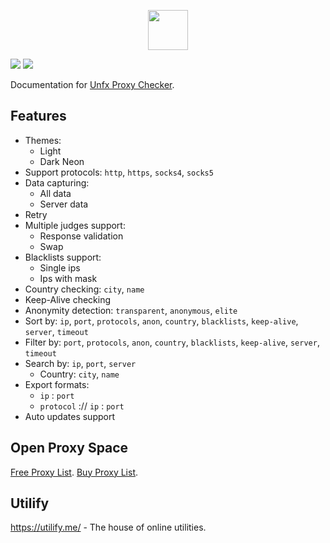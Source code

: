 <p align="center">
    <img width="64px" src="https://i.ibb.co/pyQn5sJ/rocket-ship.png">
</p>

![](https://i.ibb.co/yP9q1Tt/0.png)
![](https://i.ibb.co/f02WP2H/3.png)

Documentation for [Unfx Proxy Checker](https://openproxy.space/software/proxy-checker).

## Features
- Themes: 
  - Light
  - Dark Neon
- Support protocols: `http`, `https`, `socks4`, `socks5`
- Data capturing:
  - All data
  - Server data
- Retry
- Multiple judges support:
  - Response validation
  - Swap
- Blacklists support:
  - Single ips
  - Ips with mask
- Country checking: `city`, `name`
- Keep-Alive checking
- Anonymity detection: `transparent`, `anonymous`, `elite`
- Sort by: `ip`, `port`, `protocols`, `anon`, `country`, `blacklists`, `keep-alive`, `server`, `timeout`	
- Filter by: `port`, `protocols`, `anon`, `country`, `blacklists`, `keep-alive`, `server`, `timeout`	
- Search by: `ip`, `port`, `server`
  - Country: `city`, `name`
- Export formats:
  - `ip` : `port`
  - `protocol` :// `ip` : `port`
- Auto updates support

## Open Proxy Space
[Free Proxy List](https://openproxy.space/free-proxy-list).
[Buy Proxy List](https://openproxy.space/darth).

## Utilify
https://utilify.me/ - The house of online utilities.
